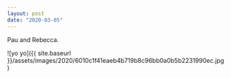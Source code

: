 ```yaml
---
layout: post
date: "2020-03-05"
---
```


Pau and Rebecca.

![yo yo]({{ site.baseurl }}/assets/images/2020/6010c1f41eaeb4b719b8c96bb0a0b5b2231990ec.jpg)
